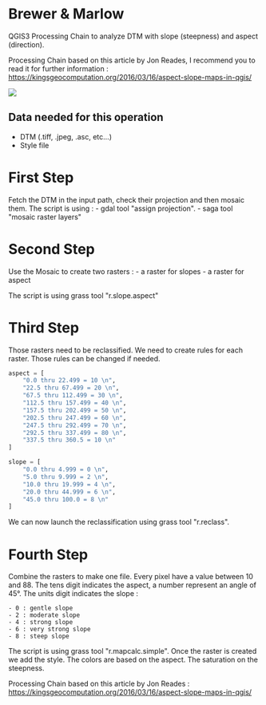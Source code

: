 # Brewer & Marlow

QGIS3 Processing Chain to analyze DTM with slope (steepness) and aspect (direction).

Processing Chain based on this article by Jon Reades, I recommend you to read it for further information :
https://kingsgeocomputation.org/2016/03/16/aspect-slope-maps-in-qgis/

<img src="/map_example.png" ></img>

## Data needed for this operation

 - DTM (.tiff, .jpeg, .asc, etc...)
 - Style file
 
 # First Step

  Fetch the DTM in the input path, check their projection and then mosaic them.
  The script is using :
    - gdal tool "assign projection".
    - saga tool "mosaic raster layers"
 
 # Second Step
  
  Use the Mosaic to create two rasters :
    - a raster for slopes 
    - a raster for aspect 
    
  The script is using grass tool "r.slope.aspect"
  
 # Third Step
  
   Those rasters need to be reclassified.
   We need to create rules for each raster. Those rules can be changed if needed.

```python
aspect = [
    "0.0 thru 22.499 = 10 \n",
    "22.5 thru 67.499 = 20 \n",
    "67.5 thru 112.499 = 30 \n",
    "112.5 thru 157.499 = 40 \n",
    "157.5 thru 202.499 = 50 \n",
    "202.5 thru 247.499 = 60 \n",
    "247.5 thru 292.499 = 70 \n",
    "292.5 thru 337.499 = 80 \n",
    "337.5 thru 360.5 = 10 \n"
]
```

```python
slope = [
    "0.0 thru 4.999 = 0 \n",
    "5.0 thru 9.999 = 2 \n",
    "10.0 thru 19.999 = 4 \n",
    "20.0 thru 44.999 = 6 \n",
    "45.0 thru 100.0 = 8 \n"
]
```
  We can now launch the reclassification using grass tool "r.reclass".
  
 # Fourth Step
   
   Combine the rasters to make one file. Every pixel have a value between 10 and 88. 
   The tens digit indicates the aspect, a number represent an angle of 45°.
   The units digit indicates the slope :
   
    - 0 : gentle slope
    - 2 : moderate slope
    - 4 : strong slope
    - 6 : very strong slope
    - 8 : steep slope
   
   The script is using grass tool "r.mapcalc.simple".
   Once the raster is created we add the style. The colors are based on the aspect. The saturation on the steepness.
  


Processing Chain based on this article by Jon Reades :
https://kingsgeocomputation.org/2016/03/16/aspect-slope-maps-in-qgis/
